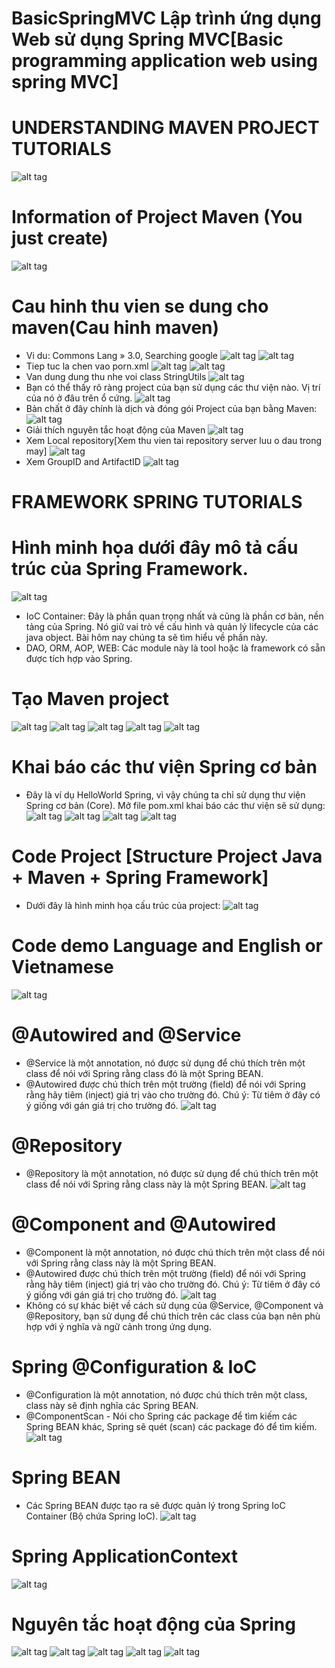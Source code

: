 # BasicSpringMVC Lập trình ứng dụng Web sử dụng Spring MVC[Basic programming application web using spring MVC]
# UNDERSTANDING MAVEN PROJECT TUTORIALS
![alt tag](https://github.com/luisproject/BasicSpringMVC/blob/master/StudyMaven/1.png)
# Information of Project Maven (You just create)
![alt tag](https://github.com/luisproject/BasicSpringMVC/blob/master/StudyMaven/2.png)
# Cau hinh thu vien se dung cho maven(Cau hinh maven)
- Vi du: Commons Lang » 3.0, Searching google 
![alt tag](https://github.com/luisproject/BasicSpringMVC/blob/master/StudyMaven/3.png)
![alt tag](https://github.com/luisproject/BasicSpringMVC/blob/master/StudyMaven/4.png)
- Tiep tuc la chen vao porn.xml
![alt tag](https://github.com/luisproject/BasicSpringMVC/blob/master/StudyMaven/5.png)
![alt tag](https://github.com/luisproject/BasicSpringMVC/blob/master/StudyMaven/6.png)
- Van dung dung thu nhe voi class StringUtils
![alt tag](https://github.com/luisproject/BasicSpringMVC/blob/master/StudyMaven/7.png)
- Bạn có thể thấy rõ ràng project của bạn sử dụng các thư viện nào. Vị trí của nó ở đâu trên ổ cứng.
![alt tag](https://github.com/luisproject/BasicSpringMVC/blob/master/StudyMaven/8.png)
- Bản chất ở đây chính là dịch và đóng gói Project của bạn bằng Maven:
![alt tag](https://github.com/luisproject/BasicSpringMVC/blob/master/StudyMaven/9.png)
- Giải thích nguyên tắc hoạt động của Maven
![alt tag](https://github.com/luisproject/BasicSpringMVC/blob/master/StudyMaven/10.png)
- Xem Local repository[Xem thu vien tai repository server luu o dau trong may]
![alt tag](https://github.com/luisproject/BasicSpringMVC/blob/master/StudyMaven/11.png)
- Xem GroupID and ArtifactID
![alt tag](https://github.com/luisproject/BasicSpringMVC/blob/master/StudyMaven/12.png)
###
###
# FRAMEWORK SPRING TUTORIALS
# Hình minh họa dưới đây mô tả cấu trúc của Spring Framework.
![alt tag](https://github.com/luisproject/BasicSpringMVC/blob/master/FrameworkSpring/1.png)
- IoC Container: Đây là phần quan trọng nhất và cũng là phần cơ bản, nền tảng của Spring. Nó giữ vai trò về cấu hình và quản lý lifecycle của các java object. Bài hôm nay chúng ta sẽ tìm hiểu về phần này.
- DAO, ORM, AOP, WEB: Các module này là tool hoặc là framework có sẵn được tích hợp vào Spring.
# Tạo Maven project
![alt tag](https://github.com/luisproject/BasicSpringMVC/blob/master/FrameworkSpring/2.png)
![alt tag](https://github.com/luisproject/BasicSpringMVC/blob/master/FrameworkSpring/3.png)
![alt tag](https://github.com/luisproject/BasicSpringMVC/blob/master/FrameworkSpring/4.png)
![alt tag](https://github.com/luisproject/BasicSpringMVC/blob/master/FrameworkSpring/5.png)
![alt tag](https://github.com/luisproject/BasicSpringMVC/blob/master/FrameworkSpring/6.png)
# Khai báo các thư viện Spring cơ bản
- Đây là ví dụ HelloWorld Spring, vì vậy chúng ta chỉ sử dụng thư viện Spring cơ bản (Core). Mở file pom.xml khai báo các thư viện sẽ sử dụng:
![alt tag](https://github.com/luisproject/BasicSpringMVC/blob/master/FrameworkSpring/7.png)
![alt tag](https://github.com/luisproject/BasicSpringMVC/blob/master/FrameworkSpring/8.png)
![alt tag](https://github.com/luisproject/BasicSpringMVC/blob/master/FrameworkSpring/9.png)
![alt tag](https://github.com/luisproject/BasicSpringMVC/blob/master/FrameworkSpring/10.png)
# Code Project [Structure Project Java + Maven + Spring Framework]
- Dưới đây là hình minh họa cấu trúc của project:
![alt tag](https://github.com/luisproject/BasicSpringMVC/blob/master/FrameworkSpring/11.png)
# Code demo Language and English or Vietnamese
![alt tag](https://github.com/luisproject/BasicSpringMVC/blob/master/FrameworkSpring/12.png)
# @Autowired and @Service
- @Service là một annotation, nó được sử dụng để chú thích trên một class để nói với Spring rằng class đó là một Spring BEAN. 
- @Autowired được chú thích trên một trường (field) để nói với Spring rằng hãy tiêm (inject) giá trị vào cho trường đó. Chú ý: Từ tiêm ở đây có ý giống với gán giá trị cho trường đó. 
![alt tag](https://github.com/luisproject/BasicSpringMVC/blob/master/FrameworkSpring/13.png)
# @Repository
- @Repository là một annotation, nó được sử dụng để chú thích trên một class để nói với Spring rằng class này là một Spring BEAN. 
![alt tag](https://github.com/luisproject/BasicSpringMVC/blob/master/FrameworkSpring/14.png)
# @Component and @Autowired
- @Component là một annotation, nó được chú thích trên một class để nói với Spring rằng class này là một Spring BEAN. 
- @Autowired được chú thích trên một trường (field) để nói với Spring rằng hãy tiêm (inject) giá trị vào cho trường đó. Chú ý: Từ tiêm ở đây có ý giống với gán giá trị cho trường đó.
![alt tag](https://github.com/luisproject/BasicSpringMVC/blob/master/FrameworkSpring/15.png)
- Không có sự khác biệt về cách sử dụng của @Service, @Component và @Repository, bạn sử dụng để chú thích trên các class của bạn nên phù hợp với ý nghĩa và ngữ cảnh trong ứng dụng.
# Spring @Configuration & IoC
- @Configuration là một annotation, nó được chú thích trên một class, class này sẽ định nghĩa các Spring BEAN. 
- @ComponentScan - Nói cho Spring các package để tìm kiếm các Spring BEAN khác, Spring sẽ quét (scan) các package đó để tìm kiếm.
![alt tag](https://github.com/luisproject/BasicSpringMVC/blob/master/FrameworkSpring/16.png)
# Spring BEAN
- Các Spring BEAN được tạo ra sẽ được quản lý trong Spring IoC Container (Bộ chứa Spring IoC).
![alt tag](https://github.com/luisproject/BasicSpringMVC/blob/master/FrameworkSpring/17.png)
# Spring ApplicationContext
![alt tag](https://github.com/luisproject/BasicSpringMVC/blob/master/FrameworkSpring/18.png)
# Nguyên tắc hoạt động của Spring
![alt tag](https://github.com/luisproject/BasicSpringMVC/blob/master/FrameworkSpring/19.png)
![alt tag](https://github.com/luisproject/BasicSpringMVC/blob/master/FrameworkSpring/20.png)
![alt tag](https://github.com/luisproject/BasicSpringMVC/blob/master/FrameworkSpring/21.png)
![alt tag](https://github.com/luisproject/BasicSpringMVC/blob/master/FrameworkSpring/22.png)
![alt tag](https://github.com/luisproject/BasicSpringMVC/blob/master/FrameworkSpring/23.png)
